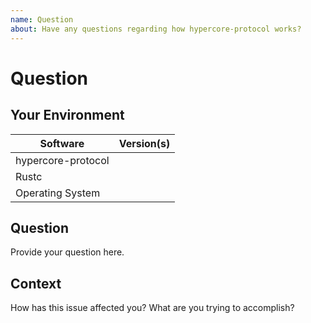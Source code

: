 ```yaml
---
name: Question
about: Have any questions regarding how hypercore-protocol works?
---
```


# Question
## Your Environment
| Software           | Version(s) |
| ------------------ | ---------- |
| hypercore-protocol |
| Rustc              |
| Operating System   |

## Question
Provide your question here.

## Context
How has this issue affected you? What are you trying to accomplish?
